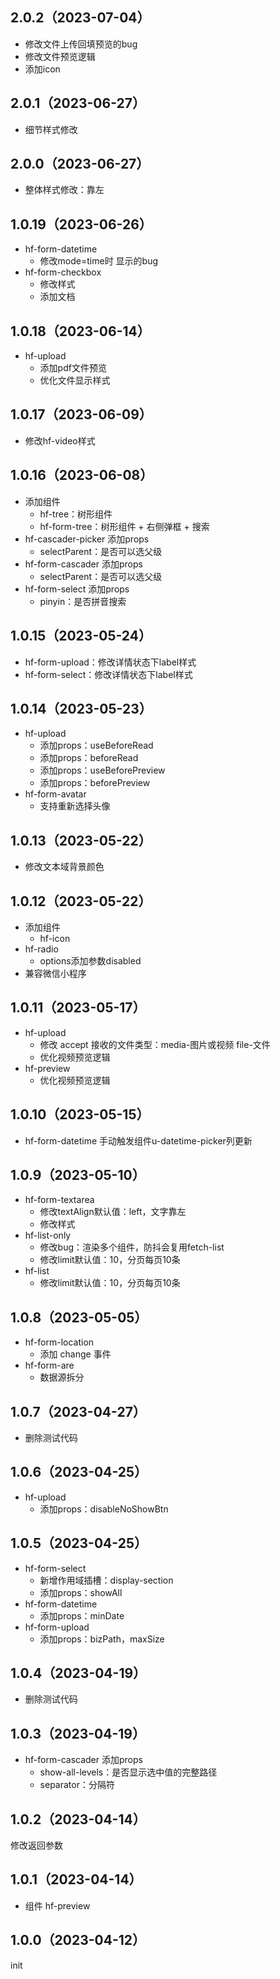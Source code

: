 ## 2.0.2（2023-07-04）
- 修改文件上传回填预览的bug
- 修改文件预览逻辑
- 添加icon
## 2.0.1（2023-06-27）
- 细节样式修改
## 2.0.0（2023-06-27）
- 整体样式修改：靠左
## 1.0.19（2023-06-26）
- hf-form-datetime
	- 修改mode=time时 显示的bug
- hf-form-checkbox
	- 修改样式
	- 添加文档
## 1.0.18（2023-06-14）
- hf-upload 
	- 添加pdf文件预览
	- 优化文件显示样式
## 1.0.17（2023-06-09）
- 修改hf-video样式
## 1.0.16（2023-06-08）
- 添加组件
	- hf-tree：树形组件
	- hf-form-tree：树形组件 + 右侧弹框 + 搜索
- hf-cascader-picker 添加props
	- selectParent：是否可以选父级
- hf-form-cascader 添加props
	- selectParent：是否可以选父级
- hf-form-select 添加props
	- pinyin：是否拼音搜索
## 1.0.15（2023-05-24）
- hf-form-upload：修改详情状态下label样式
- hf-form-select：修改详情状态下label样式
## 1.0.14（2023-05-23）
- hf-upload
	- 添加props：useBeforeRead
	- 添加props：beforeRead
	- 添加props：useBeforePreview
	- 添加props：beforePreview
- hf-form-avatar
	- 支持重新选择头像
## 1.0.13（2023-05-22）
- 修改文本域背景颜色
## 1.0.12（2023-05-22）
- 添加组件
	- hf-icon
- hf-radio
	- options添加参数disabled
- 兼容微信小程序
## 1.0.11（2023-05-17）
- hf-upload
	- 修改 accept 接收的文件类型：media-图片或视频 file-文件
	- 优化视频预览逻辑
- hf-preview
	- 优化视频预览逻辑
## 1.0.10（2023-05-15）
- hf-form-datetime 手动触发组件u-datetime-picker列更新
## 1.0.9（2023-05-10）
- hf-form-textarea
	- 修改textAlign默认值：left，文字靠左
	- 修改样式
- hf-list-only
	- 修改bug：渲染多个组件，防抖会复用fetch-list
	- 修改limit默认值：10，分页每页10条
- hf-list
	- 修改limit默认值：10，分页每页10条
## 1.0.8（2023-05-05）
- hf-form-location
	- 添加 change 事件
- hf-form-are
	- 数据源拆分
## 1.0.7（2023-04-27）
- 删除测试代码
## 1.0.6（2023-04-25）
- hf-upload
	- 添加props：disableNoShowBtn
## 1.0.5（2023-04-25）
- hf-form-select
	- 新增作用域插槽：display-section
	- 添加props：showAll
- hf-form-datetime
	- 添加props：minDate
- hf-form-upload
	- 添加props：bizPath，maxSize
## 1.0.4（2023-04-19）
- 删除测试代码
## 1.0.3（2023-04-19）
- hf-form-cascader 添加props
	- show-all-levels：是否显示选中值的完整路径
	- separator：分隔符
## 1.0.2（2023-04-14）
修改返回参数
## 1.0.1（2023-04-14）
- 组件 hf-preview
## 1.0.0（2023-04-12）
init
